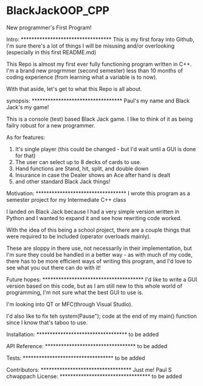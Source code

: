 # BlackJackOOP_CPP
New programmer's First Program!

Intro: **********************************
This is my first foray into Github, 
I'm sure there's a lot of things I will be misusing and/or overlooking 
(especially in this first README.md)

This Repo is almost my first ever fully functioning program written in C++.  
I'm a brand new progrmmer (second semester) less than 10 months of coding 
experience (from learning what a variable is to now).  

With that aside, let's get to what this Repo is all about.

synopsis: **********************************
Paul's my name and Black Jack's my game!

This is a console (test) based Black Jack game.
I like to think of it as being failry robust for a new programmer.

As for features:
1) It's single player (this could be changed - but I'd wait until a GUI is done for that)
2) The user can select up to 8 decks of cards to use.
3) Hand functions are Stand, hit, split, and double down
4) Insurance in case the Dealer shows an Ace after hand is dealt
5) and other standard Black Jack things!

Motivation: **********************************
I wrote this program as a semester project for my Intermediate C++ class

I landed on Black Jack because I had a very simple version written in Python
and I wanted to expand it and see how rewriting code worked.

With the idea of this being a school project, there are a couple things that 
were required to be included (operator overloads mainly).

These are sloppy in there use, not necessarily in their implementation, but 
I'm sure they could be handled in a better way - as with much of my code, 
there has to be more efficient ways of writing this program, and I'd love to 
see what you out there can do with it!  


Future hopes: **************************************
I'd like to write a GUI version based on this code, but as I am still new 
to this whole world of programming, I'm not sure what the best GUI to use is.

I'm looking into QT or MFC(through Visual Studio).

I'd also like to fix teh system(Pause"); code at the end of my main() function
since I know that's taboo to use. 

Installation: **********************************
to be added

API Reference: **********************************
to be added

Tests: **********************************
to be added

Contributors: **********************************
Just me! Paul S
chwappach
License: **********************************
to be added
